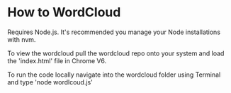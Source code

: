# How to WordCloud

Requires Node.js. It's recommended you manage your Node installations with nvm.

To view the wordcloud pull the wordcloud repo onto your system and load the 'index.html' file in Chrome V6. 

To run the code locally navigate into the wordcloud folder using Terminal and type 'node wordlcoud.js'

